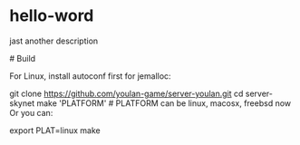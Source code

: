 # hello-word
jast another description

# Build

For Linux, install autoconf first for jemalloc:

git clone https://github.com/youlan-game/server-youlan.git
cd server-skynet
make 'PLATFORM'  # PLATFORM can be linux, macosx, freebsd now
Or you can:

export PLAT=linux
make
